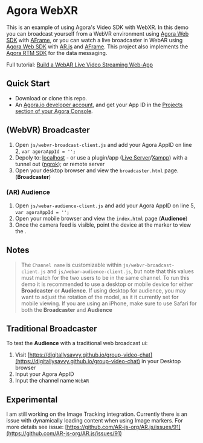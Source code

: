 # Agora WebXR
This is an example of using Agora's Video SDK with WebXR. In this demo you can broadcast yourself from a WebVR environment using [Agora Web SDK](https://docs.agora.io/en/Video/API%20Reference/web/index.html) with [AFrame](https://github.com/aframevr/aframe), or you can watch a live broadcaster in WebAR using [Agora Web SDK](https://docs.agora.io/en/Video/API%20Reference/web/index.html) with [AR.js](https://github.com/AR-js-org/AR.js) and [AFrame](https://github.com/aframevr/aframe). This project also implements the [Agora RTM SDK](https://docs.agora.io/en/Real-time-Messaging/API%20Reference/RTM_web/index.html) for the data messaging.

Full tutorial: [Build a WebAR Live Video Streaming Web-App](https://medium.com/@hermes_11327/build-a-webar-live-video-streaming-web-app-e56196345d8c?source=friends_link&sk=59346a2fe8b6465ae0ad447d517355b2)

## Quick Start ##
- Download or clone this repo. 
- An [Agora.io developer account](https://sso.agora.io/en/signup/), and get your App ID in the [Projects section of your Agora Console](https://console.agora.io/projects).

## (WebVR) Broadcaster ##
1. Open `js/webvr-broadcast-client.js` and add your Agora AppID on line 2, `var agoraAppId = '';`
2. Depoly to: [localhost](https://medium.com/r/?url=https%3A%2F%2Fdeveloper.mozilla.org%2Fen-US%2Fdocs%2FLearn%2FCommon_questions%2Fset_up_a_local_testing_server) - or use a plugin/app ([Live Server](https://marketplace.visualstudio.com/items?itemName=ritwickdey.LiveServer)/[Xampp](https://www.apachefriends.org/index.html)) with a tunnel out ([ngrok](https://ngrok.com)); or remote server
3. Open your desktop browser and view the `broadcaster.html` page. (**Broadcaster**)

### (AR) Audience ###
1. Open `js/webar-audience-client.js` and add your Agora AppID on line 5, `var agoraAppId = '';`
2. Open your mobile browser and view the `index.html` page (**Audience**)
3. Once the camera feed is visible, point the device at the marker to view the .


## Notes ##
> The `Channel name` is customizable within `js/webvr-broadcast-client.js` and `js/webar-audience-client.js`, but note that this values must match for the two users to be in the same channel.
To run this demo it is recommended to use a desktop or mobile device for either **Broadcaster** or **Audience**. If using desktop for audience, you may want to adjust the rotation of the model, as it it currently set for mobile viewing.
> If you are using an iPhone, make sure to use Safari for both the **Broadcaster** and **Audience**

## Traditional Broadcaster ##
To test the **Audience** with a traditional web broadcast ui:
1. Visit [https://digitallysavvy.github.io/group-video-chat](https://digitallysavvy.github.io/group-video-chat) in your Desktop browser
2. Input your Agora AppID
3. Input the channel name `WebAR`

## Experimental ##
I am still working on the Image Tracking integration. Currently there is an issue with dynamically loading content when using Image markers. For more details see issue: [https://github.com/AR-js-org/AR.js/issues/91](https://github.com/AR-js-org/AR.js/issues/91)
